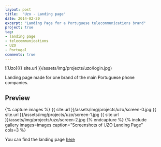 ```yaml
---
layout: post
title:  "Uzo - Landing page"
date: 2014-02-20
excerpt: "Landing Page for a Portuguese telecommunications brand"
project: true
tag:
- landing page 
- telecommunications
- UZO
- Portugal
comments: true
---
```


![Uzo]({{ site.url }}/assets/img/projects/uzo/login.jpg)     
     
 Landing page made for one brand of the main Portuguese phone companies.

## Preview

{% capture images %}
	{{ site.url }}/assets/img/projects/uzo/screen-0.jpg
	{{ site.url }}/assets/img/projects/uzo/screen-1.jpg
	{{ site.url }}/assets/img/projects/uzo/screen-2.jpg
{% endcapture %}
{% include gallery images=images caption="Screenshots of UZO Landing Page" cols=3 %}
       
You can find the landing page [here](http://uzo.cartaogratis.pt/)

